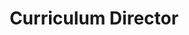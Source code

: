 ---
firstname: "Nikhil"
lastname: "Kumar"
title: "Curriculum Director"
secondary: "Python Lead"
group: "board"
img: nkumar.jpg
---
